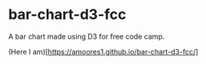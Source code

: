 # bar-chart-d3-fcc
A bar chart made using D3 for free code camp.


(Here I am)[https://amoores1.github.io/bar-chart-d3-fcc/]
